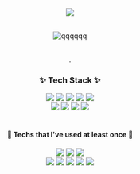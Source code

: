 <div align='center'>

  <img src="https://capsule-render.vercel.app/api?type=Waving&color=0:F6BFD6,100:a82da8&height=250&section=header&text=KIM MIN JI&descSize=15&descAlignY=65&fontSize=90&fontColor=FFF" />
  
  <br />
  <br />
  
  ![qqqqqq](https://github-readme-stats.vercel.app/api?username=minkim94&show_icons=true&theme=blue)

  <br />.   
  
  ### ✨ Tech Stack ✨
  <img src="https://img.shields.io/badge/JavaScript-F7DF1E?style=flat-square&logo=JavaScript&logoColor=white"/>
  <img src="https://img.shields.io/badge/React-61DAFB?style=flat-square&logo=React&logoColor=white"/>
  <img src="https://img.shields.io/badge/Redux-764ABC?style=flat-square&logo=Redux&logoColor=white"/>
  <img src="https://img.shields.io/badge/Next.js-000000?style=flat-square&logo=Next.js&logoColor=white"/>
  <img src="https://img.shields.io/badge/ReduxSaga-999999?style=flat-square&logo=ReduxSaga&logoColor=white"/>
  <br />
  <img src="https://img.shields.io/badge/StyledComponents-DB7093?style=flat-square&logo=styled-components&logoColor=white"/>
  <img src="https://img.shields.io/badge/HTML5-E34F26?style=flat-square&logo=HTML5&logoColor=white"/>
  <img src="https://img.shields.io/badge/CSS-1572B6?style=flat-square&logo=CSS3&logoColor=white"/>
  <img src="https://img.shields.io/badge/Node.js-339933?style=flat-square&logo=Node.js&logoColor=white"/>
  
  <br />
  <br />
   
  #### :closed_book: Techs that l've used at least once :closed_book:
  <img src="https://img.shields.io/badge/jQuery-0769AD?style=flat-square&logo=jQuery&logoColor=white"/>  
  <img src="https://img.shields.io/badge/AntDesign-0170FE?style=flat-square&logo=AntDesign&logoColor=white"/>
  <img src="https://img.shields.io/badge/SpringBoot-6DB33F?style=flat-square&logo=SpringBoot&logoColor=white"/>
  <br />
  <img src="https://img.shields.io/badge/Java-007396?style=flat-square&logo=Java&logoColor=white"/>
  <img src="https://img.shields.io/badge/MongoDB-47A248?style=flat-square&logo=MongoDB&logoColor=white"/>
  <img src="https://img.shields.io/badge/Oracle-F80000?style=flat-square&logo=Oracle&logoColor=white"/>
  <img src="https://img.shields.io/badge/MySQL-4479A1?style=flat-square&logo=MySQL&logoColor=white"/>  
  <img src="https://img.shields.io/badge/Nodemon-76D04B?style=flat-square&logo=Nodemon&logoColor=white"/>

  <br />
  <br />
  
</div>

 

<!--
Here are some ideas to get you started:
 <img src="https://img.shields.io/badge/TypeScript-3178C6?style=flat-square&logo=TypeScript&logoColor=white"/>
- 🔭 I’m currently working on ...
- 🌱 I’m currently learning ...
- 👯 I’m looking to collaborate on ...
- 🤔 I’m looking for help with ...
- 💬 Ask me about ...
- 📫 How to reach me: ...
- 😄 Pronouns: ...
- ⚡ Fun fact: ...
-->
